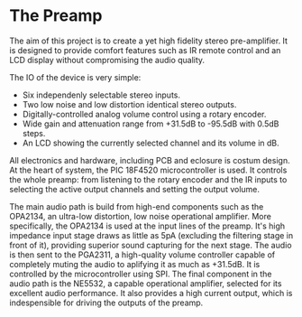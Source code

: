 The Preamp
==========

The aim of this project is to create a yet high fidelity stereo pre-amplifier. It is designed to provide comfort features such as IR remote control and an LCD display without compromising the audio quality.

The IO of the device is very simple:
* Six independenly selectable stereo inputs.
* Two low noise and low distortion identical stereo outputs.
* Digitally-controlled analog volume control using a rotary encoder. 
* Wide gain and attenuation range from +31.5dB to -95.5dB with 0.5dB steps.
* An LCD showing the currently selected channel and its volume in dB.

All electronics and hardware, including PCB and eclosure is costum design. At the heart of system, the PIC 18F4520 microcontroller is used. It controls the whole preamp: from listening to the rotary encoder and the IR inputs to selecting the active output channels and setting the output volume.

The main audio path is build from high-end components such as the OPA2134, an ultra-low distortion, low noise operational amplifier. More specifically, the OPA2134 is used at the input lines of the preamp. It's high impedance input stage draws as little as 5pA (excluding the filtering stage in front of it), providing superior sound capturing for the next stage. The audio is then sent to the PGA2311, a high-quality volume controller capable of completely muting the audio to aplifying it as much as +31.5dB. It is controlled by the microcontroller using SPI. The final component in the audio path is the NE5532, a capable operational amplifier, selected for its excellent audio performance. It also provides a high current output, which is indespensible for driving the outputs of the preamp. 
